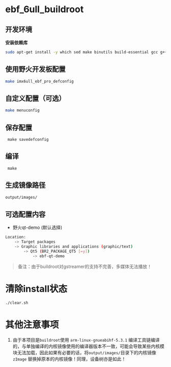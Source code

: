# ebf_6ull_buildroot

## 开发环境

**安装依赖库**

```bash
sudo apt-get install -y which sed make binutils build-essential gcc g++ bash patch gzip bzip2 perl tar cpio python unzip rsync file bc wget g++-multilib
```

## 使用野火开发板配置
```bash
make imx6ull_ebf_pro_defconfig
```

## 自定义配置（可选）
```bash
make menuconfig 
```

## 保存配置
```
 make savedefconfig 
```

## 编译
```
 make
```

## 生成镜像路径
```bash
output/images/
```

## 可选配置内容

- 野火qt-demo (默认选择)

```bash
Location:             
    -> Target packages                                     
    -> Graphic libraries and applications (graphic/text) 
        -> Qt5 (BR2_PACKAGE_QT5 [=y])
            -> ebf-qt-demo
```
> 备注：由于buildroot对gstreamer的支持不完善，多媒体无法播放！

# 清除install状态
```bash
./clear.sh 
```

# 其他注意事项
1. 由于本项目是`buildroot`使用 `arm-linux-gnueabihf-5.3.1` 编译工具链编译的，与单独编译的内核镜像使用的编译器版本不一致，可能会导致某些内核模块无法加载，因此如果有必要的话，将`output/images/`目录下的内核镜像 `zImage` 替换掉原本的内核镜像！同理，设备树亦是如此！



